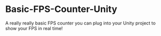 # Basic-FPS-Counter-Unity

A really really basic FPS counter you can plug into your Unity project to show your FPS in real time! 
